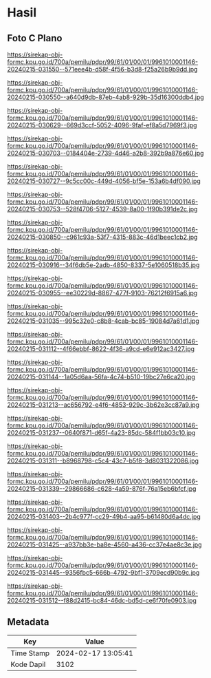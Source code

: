 # Hasil

## Foto C Plano

https://sirekap-obj-formc.kpu.go.id/700a/pemilu/pdpr/99/61/01/00/01/9961010001146-20240215-031550--571eee4b-d58f-4f56-b3d8-f25a26b9b9dd.jpg

https://sirekap-obj-formc.kpu.go.id/700a/pemilu/pdpr/99/61/01/00/01/9961010001146-20240215-030550--a640d9db-87eb-4ab8-929b-35d16300ddb4.jpg

https://sirekap-obj-formc.kpu.go.id/700a/pemilu/pdpr/99/61/01/00/01/9961010001146-20240215-030629--669d3ccf-5052-4096-9faf-ef8a5d7969f3.jpg

https://sirekap-obj-formc.kpu.go.id/700a/pemilu/pdpr/99/61/01/00/01/9961010001146-20240215-030703--0184404e-2739-4d46-a2b8-392b9a876e60.jpg

https://sirekap-obj-formc.kpu.go.id/700a/pemilu/pdpr/99/61/01/00/01/9961010001146-20240215-030727--9c5cc00c-449d-4056-bf5e-153a6b4df090.jpg

https://sirekap-obj-formc.kpu.go.id/700a/pemilu/pdpr/99/61/01/00/01/9961010001146-20240215-030753--528f4706-5127-4539-8a00-1f90b391de2c.jpg

https://sirekap-obj-formc.kpu.go.id/700a/pemilu/pdpr/99/61/01/00/01/9961010001146-20240215-030850--c961c93a-53f7-4315-883c-46d1beec1cb2.jpg

https://sirekap-obj-formc.kpu.go.id/700a/pemilu/pdpr/99/61/01/00/01/9961010001146-20240215-030916--34f6db5e-2adb-4850-8337-5e1060518b35.jpg

https://sirekap-obj-formc.kpu.go.id/700a/pemilu/pdpr/99/61/01/00/01/9961010001146-20240215-030955--ee30229d-8867-477f-9103-76212f6915a6.jpg

https://sirekap-obj-formc.kpu.go.id/700a/pemilu/pdpr/99/61/01/00/01/9961010001146-20240215-031035--995c32e0-c8b8-4cab-bc85-19084d7a61d1.jpg

https://sirekap-obj-formc.kpu.go.id/700a/pemilu/pdpr/99/61/01/00/01/9961010001146-20240215-031112--4f66ebbf-8622-4f36-a9cd-e6e912ac3427.jpg

https://sirekap-obj-formc.kpu.go.id/700a/pemilu/pdpr/99/61/01/00/01/9961010001146-20240215-031144--1a05d6aa-56fa-4c74-b510-19bc27e6ca20.jpg

https://sirekap-obj-formc.kpu.go.id/700a/pemilu/pdpr/99/61/01/00/01/9961010001146-20240215-031213--ac656792-e4f6-4853-929c-3b62e3cc87a9.jpg

https://sirekap-obj-formc.kpu.go.id/700a/pemilu/pdpr/99/61/01/00/01/9961010001146-20240215-031237--0640f871-d65f-4a23-85dc-584f1bb03c10.jpg

https://sirekap-obj-formc.kpu.go.id/700a/pemilu/pdpr/99/61/01/00/01/9961010001146-20240215-031311--b8968798-c5c4-43c7-b5f8-3d8031322086.jpg

https://sirekap-obj-formc.kpu.go.id/700a/pemilu/pdpr/99/61/01/00/01/9961010001146-20240215-031339--29866686-c628-4a59-876f-76a15eb6bfcf.jpg

https://sirekap-obj-formc.kpu.go.id/700a/pemilu/pdpr/99/61/01/00/01/9961010001146-20240215-031403--2b4c977f-cc29-49b4-aa95-b61480d6a4dc.jpg

https://sirekap-obj-formc.kpu.go.id/700a/pemilu/pdpr/99/61/01/00/01/9961010001146-20240215-031425--a937bb3e-ba8e-4560-a436-cc37e4ae8c3e.jpg

https://sirekap-obj-formc.kpu.go.id/700a/pemilu/pdpr/99/61/01/00/01/9961010001146-20240215-031445--9356fbc5-666b-4792-9bf1-3709ecd90b9c.jpg

https://sirekap-obj-formc.kpu.go.id/700a/pemilu/pdpr/99/61/01/00/01/9961010001146-20240215-031512--f88d2415-bc84-46dc-bd5d-ce6f70fe0903.jpg


## Metadata

| Key        | Value               |
| ---------- | ------------------- |
| Time Stamp | 2024-02-17 13:05:41 |
| Kode Dapil | 3102                |



